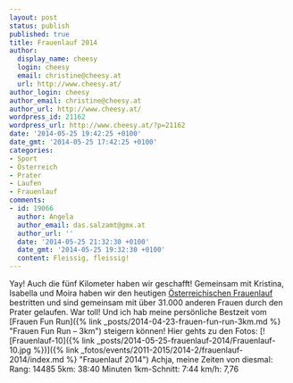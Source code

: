 ```yaml
---
layout: post
status: publish
published: true
title: Frauenlauf 2014
author:
  display_name: cheesy
  login: cheesy
  email: christine@cheesy.at
  url: http://www.cheesy.at/
author_login: cheesy
author_email: christine@cheesy.at
author_url: http://www.cheesy.at/
wordpress_id: 21162
wordpress_url: http://www.cheesy.at/?p=21162
date: '2014-05-25 19:42:25 +0100'
date_gmt: '2014-05-25 17:42:25 +0100'
categories:
- Sport
- Österreich
- Prater
- Laufen
- Frauenlauf
comments:
- id: 19066
  author: Angela
  author_email: das.salzamt@gmx.at
  author_url: ''
  date: '2014-05-25 21:32:30 +0100'
  date_gmt: '2014-05-25 19:32:30 +0100'
  content: Fleissig, fleissig!
---
```

Yay! Auch die fünf Kilometer haben wir geschafft! Gemeinsam mit Kristina, Isabella und Moira haben wir den heutigen [Österreichischen Frauenlauf](http://www.oesterreichischer-frauenlauf.at/) bestritten und sind gemeinsam mit über 31.000 anderen Frauen durch den Prater gelaufen.
War toll! Und ich hab meine persönliche Bestzeit vom [Frauen Fun Run]({% link _posts/2014-04-23-frauen-fun-run-3km.md %} "Frauen Fun Run – 3km") steigern können!
Hier gehts zu den Fotos:
[![Frauenlauf-10]({% link _posts/2014-05-25-frauenlauf-2014/Frauenlauf-10.jpg %})]({% link _fotos/events/2011-2015/2014-2/frauenlauf-2014/index.md %} "Frauenlauf 2014")
Achja, meine Zeiten von diesmal:
Rang: 14485
5km: 38:40 Minuten
1km-Schnitt: 7:44
km/h: 7,76
